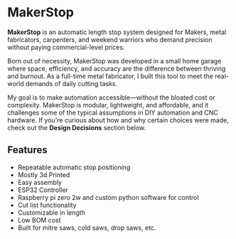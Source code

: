 # MakerStop

**MakerStop** is an automatic length stop system designed for Makers, metal fabricators, carpenters, and weekend warriors who demand precision without paying commercial-level prices.

Born out of necessity, MakerStop was developed in a small home garage where space, efficiency, and accuracy are the difference between thriving and burnout. As a full-time metal fabricator, I built this tool to meet the real-world demands of daily cutting tasks.

My goal is to make automation accessible—without the bloated cost or complexity. MakerStop is modular, lightweight, and affordable, and it challenges some of the typical assumptions in DIY automation and CNC hardware. If you're curious about how and why certain choices were made, check out the **Design Decisions** section below.

## Features
- Repeatable automatic stop positioning
- Mostly 3d Printed
- Easy assembly
- ESP32 Controller
- Raspberry pi zero 2w and custom python software for control
- Cut list functionality
- Customizable in length
- Low BOM cost
- Built for mitre saws, cold saws, drop saws, etc.


